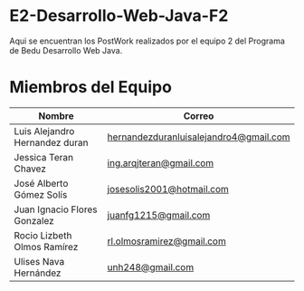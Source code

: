 # E2-Desarrollo-Web-Java-F2

Aqui se encuentran los PostWork realizados por el equipo 2 del Programa de Bedu Desarrollo Web Java. 

# Miembros del Equipo

| Nombre             | Correo                                                                |
| ----------------- | ------------------------------------------------------------------ |
|Luis Alejandro Hernandez duran  |  hernandezduranluisalejandro4@gmail.com |
| Jessica Teran Chavez |  ing.arqjteran@gmail.com |
| José Alberto Gómez Solís |  josesolis2001@hotmail.com |
| Juan Ignacio Flores Gonzalez |  	juanfg1215@gmail.com |
| Rocio Lizbeth Olmos Ramírez |  rl.olmosramirez@gmail.com |
| Ulises Nava Hernández |  unh248@gmail.com |
